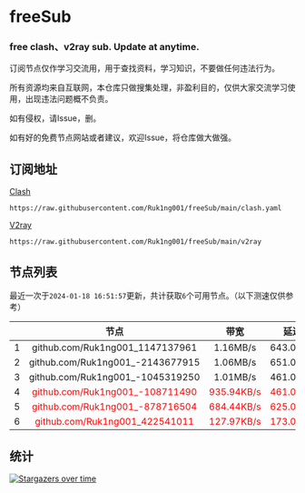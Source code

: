 # freeSub
### free clash、v2ray sub. Update at anytime.

订阅节点仅作学习交流用，用于查找资料，学习知识，不要做任何违法行为。

所有资源均来自互联网，本仓库只做搜集处理，非盈利目的，仅供大家交流学习使用，出现违法问题概不负责。

如有侵权，请Issue，删。

如有好的免费节点网站或者建议，欢迎Issue，将仓库做大做强。

## 订阅地址
[Clash](https://raw.githubusercontent.com/Ruk1ng001/freeSub/main/clash.yaml)
```
https://raw.githubusercontent.com/Ruk1ng001/freeSub/main/clash.yaml
```
[V2ray](https://raw.githubusercontent.com/Ruk1ng001/freeSub/main/v2ray)
```
https://raw.githubusercontent.com/Ruk1ng001/freeSub/main/v2ray
```

## 节点列表

最近一次于`2024-01-18 16:51:57`更新，共计获取`6`个可用节点。（以下测速仅供参考）

|  | 节点 | 带宽 | 延迟 |
|:-:|:--:|:--:|:--:|
 | 1 | github.com/Ruk1ng001_1147137961 | 1.16MB/s | 643.00ms |
 | 2 | github.com/Ruk1ng001_-2143677915 | 1.06MB/s | 651.00ms |
 | 3 | github.com/Ruk1ng001_-1045319250 | 1.01MB/s | 461.00ms |
 | 4 | <font color=red>github.com/Ruk1ng001_-108711490</font> | <font color=red>935.94KB/s</font> | <font color=red>461.00ms</font> |
 | 5 | <font color=red>github.com/Ruk1ng001_-878716504</font> | <font color=red>684.44KB/s</font> | <font color=red>625.00ms</font> |
 | 6 | <font color=red>github.com/Ruk1ng001_422541011</font> | <font color=red>127.97KB/s</font> | <font color=red>173.00ms</font> |


## 统计

[![Stargazers over time](https://starchart.cc/Ruk1ng001/freeSub.svg)](https://starchart.cc/Ruk1ng001/freeSub)